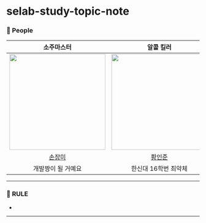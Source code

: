 # selab-study-topic-note

### 🙆 People

<div align="center">

|  소주마스터  |  알콜 킬러   |    | 
| :-----------------------------------: | :-----------------: | :----------------: |
|<img src="https://avatars.githubusercontent.com/u/71416769?v=4" width="250"/>|<img src="https://avatars.githubusercontent.com/u/50690859?v=4" width="250"/>|<img src="https://avatars.githubusercontent.com/u/76032947?v=4" height="150" width="200"/> |
|[손장미](https://github.com/sonrose)|[황인준](https://github.com/InJun2)|[황하림](https://github.com/HwangHarim)|
|개발짱이 될 거예요|한신대 16학번 최약체||

  </div>
  
---

### 🤙 RULE

- 
---
